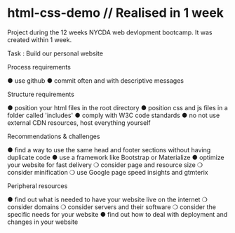 # html-css-demo // Realised in 1 week
Project during the 12 weeks NYCDA web devlopment bootcamp.
It was created within 1 week.




Task : Build our personal website

Process requirements 

● use github 
● commit often and with descriptive messages 

Structure requirements

● position your html files in the root directory 
● position css and js files in a folder called 'includes' 
● comply with W3C code standards 
● no not use external CDN resources, host everything yourself 

Recommendations & challenges 

● find a way to use the same head and footer sections without having duplicate code 
● use a framework like Bootstrap or Materialize
● optimize your website for fast delivery 
     ❍ consider page and resource size 
     ❍ consider minification 
     ❍ use Google page speed insights and gtmterix 

Peripheral resources

● find out what is needed to have your website live on the internet 
      ❍ consider domains 
      ❍ consider servers and their software 
      ❍ consider the specific needs for your website 
● find out how to deal with deployment and changes in your website
